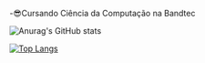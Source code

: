 -😎Cursando Ciência da Computação na Bandtec

![Anurag's GitHub stats](https://github-readme-stats.vercel.app/api?username=VictorAquino1&show_icons=true&theme=tokyonight)

[![Top Langs](https://github-readme-stats.vercel.app/api/top-langs/?username=VictorAquino1&langs_count=8&show_icons=true&theme=tokyonight)](https://github.com/anuraghazra/github-readme-stats)
